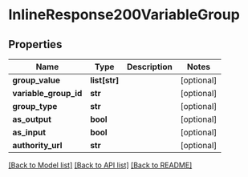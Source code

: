 # InlineResponse200VariableGroup

## Properties
Name | Type | Description | Notes
------------ | ------------- | ------------- | -------------
**group_value** | **list[str]** |  | [optional] 
**variable_group_id** | **str** |  | [optional] 
**group_type** | **str** |  | [optional] 
**as_output** | **bool** |  | [optional] 
**as_input** | **bool** |  | [optional] 
**authority_url** | **str** |  | [optional] 

[[Back to Model list]](../README.md#documentation-for-models) [[Back to API list]](../README.md#documentation-for-api-endpoints) [[Back to README]](../README.md)


